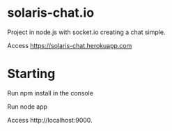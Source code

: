 # solaris-chat.io
Project in node.js with socket.io creating a chat simple.

Access https://solaris-chat.herokuapp.com
# Starting
Run npm install in the console

Run node app

Access http://localhost:9000.
